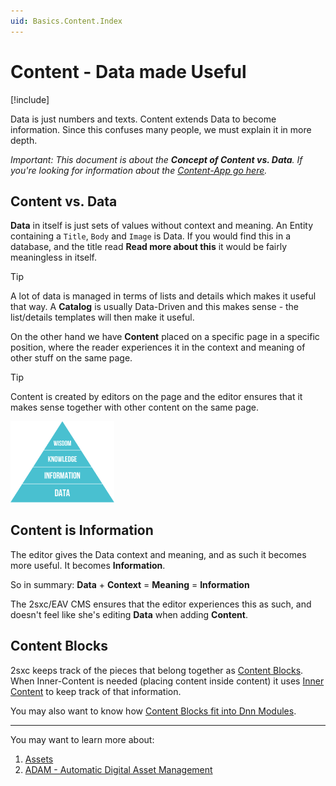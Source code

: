 ```yaml
---
uid: Basics.Content.Index
---
```


# Content - Data made Useful

[!include[](~/pages/basics/stack/_shared-float-summary.md)]
<style>.context-box-summary .data-all { visibility: visible; } </style>

Data is just numbers and texts.
Content extends Data to become information.
Since this confuses many people, we must explain it in more depth.

_Important: This document is about the **Concept of Content vs. Data**.
If you're looking for information about the [Content-App go here](xref:Basics.App.ContentApp.Index)._

## Content vs. Data

**Data** in itself is just sets of values without context and meaning.
An Entity containing a `Title`, `Body` and `Image` is Data.
If you would find this in a database, and the title read **Read more about this** it would be fairly meaningless in itself.

> [!TIP]
> A lot of data is managed in terms of lists and details which makes it useful that way.
> A **Catalog** is usually Data-Driven and this makes sense - the list/details templates will then make it useful.

On the other hand we have **Content** placed on a specific page in a specific position, where the reader experiences it in the context and meaning of other stuff on the same page.

> [!TIP]
> Content is created by editors on the page and the editor ensures that it makes sense together with other content on the same page.




<img src="./assets/dikw-pyramid.svg" width="33%" class="float-right">

## Content is Information

The editor gives the Data context and meaning, and as such it becomes more useful.
It becomes **Information**.

So in summary: **Data** + **Context** = **Meaning** = **Information**

The 2sxc/EAV CMS ensures that the editor experiences this as such, and doesn't feel like she's editing **Data** when adding **Content**.

## Content Blocks

2sxc keeps track of the pieces that belong together as [Content Blocks](xref:Basics.Cms.ContentBlocks.Index). When Inner-Content is needed (placing content inside content) it uses [Inner Content](xref:Basics.Cms.ContentBlocks.InnerContent) to keep track of that information.

You may also want to know how [Content Blocks fit into Dnn Modules](xref:Basics.Cms.ContentBlocks.Dnn).

---

You may want to learn more about:

1. [Assets](xref:Basics.Content.Assets)
1. [ADAM - Automatic Digital Asset Management](xref:Basics.Cms.Adam.Index)
